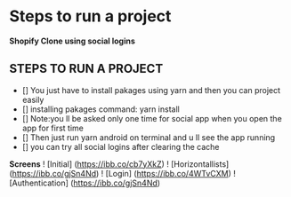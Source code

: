 # Steps to run a project
**Shopify Clone using social logins**
## STEPS TO RUN A PROJECT
- [] You just have to install pakages using yarn and then you can project easily
- [] installing pakages command: yarn install
- [] Note:you ll  be asked only one time for social app when you open the app for first time
- [] Then just run yarn android on terminal and u ll see the app running
- [] you can try all social logins after clearing the cache

**Screens**
! [Initial] (https://ibb.co/cb7yXkZ)
! [Horizontallists] (https://ibb.co/gjSn4Nd)
! [Login] (https://ibb.co/4WTvCXM)
! [Authentication] (https://ibb.co/gjSn4Nd)



